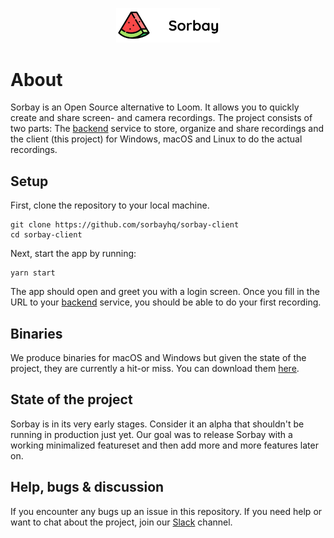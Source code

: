 <p align="center" width="100%">
    <img width="33%" src="logo.png">
</p>

# About
Sorbay is an Open Source alternative to Loom. It allows you to quickly create and share
screen- and camera recordings. The project consists of two parts: The 
[backend](https://github.com/sorbayhq/sorbay) service to store, organize and share recordings and 
the client (this project) for Windows, macOS and Linux to do the actual recordings.

## Setup

First, clone the repository to your local machine.
```shell
git clone https://github.com/sorbayhq/sorbay-client
cd sorbay-client
```

Next, start the app by running:
```shell
yarn start
```

The app should open and greet you with a login screen. Once you fill in the URL to your 
[backend](https://github.com/sorbayhq/sorbay) service, you should be able to do your first 
recording.

## Binaries
We produce binaries for macOS and Windows but given the state of the project, they are currently a hit-or miss. You can download them 
[here](https://github.com/sorbayhq/sorbay-client/tags).

## State of the project

Sorbay is in its very early stages. Consider it an alpha that shouldn't be running in
production just yet. Our goal was to release Sorbay with a working minimalized featureset
and then add more and more features later on.

## Help, bugs & discussion
If you encounter any bugs up an issue in this repository. If you need help or want to chat about
the project, join our 
[Slack](https://join.slack.com/t/slack-oso6527/shared_invite/zt-1qd8gm543-KGdb5gD4WqikZEKEk8sSTA) channel.
